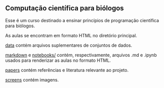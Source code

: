 ## Computação científica para biólogos

Esse é um curso destinado a ensinar princípios de programação científica para biólogos.

As aulas se encontram em formato HTML no diretório principal.

[data](./data) contém arquivos suplementares de conjuntos de dados.

[markdown](./markdown) e [notebooks/](./notebooks) contém, respectivamente, arquivos .md e .ipynb usados para renderizar as aulas no formato HTML.

[papers](./papers) contém referências e literatura relevante ao projeto.

[screens](./screens) contém imagens.

